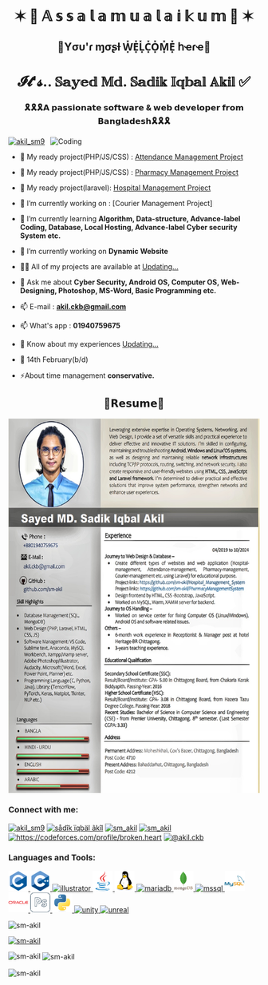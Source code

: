 <h1 align="center">✶ 🎀  𝔸 𝕤 𝕤 𝕒 𝕝 𝕒 𝕞 𝕦 𝕒 𝕝 𝕒 𝕚 𝕜 𝕦 𝕞  🎀 ✶</h1>
<h2 align="center">🌷Yσυ'ɾ ɱσʂƚ  W͓̽E͓̽L͓̽C͓̽O͓̽M͓̽E͓̽  հҽɾҽ🌷</h2>
<h1 align="center">𝓘𝓽'𝓼.. 𝕊𝕒𝕪𝕖𝕕 𝕄𝕕. 𝕊𝕒𝕕𝕚𝕜 𝕀𝕢𝕓𝕒𝕝 𝔸𝕜𝕚𝕝 ✅</h1>
<h3 align="center">🎗🎗🎗𝗔 𝗽𝗮𝘀𝘀𝗶𝗼𝗻𝗮𝘁𝗲 𝘀𝗼𝗳𝘁𝘄𝗮𝗿𝗲 & 𝘄𝗲𝗯 𝗱𝗲𝘃𝗲𝗹𝗼𝗽𝗲𝗿 𝗳𝗿𝗼𝗺 𝗕𝗮𝗻𝗴𝗹𝗮𝗱𝗲𝘀𝗵🎗🎗🎗</h3>

<img align="right" alt ="Coding" width="420" src="https://media4.giphy.com/media/ZVik7pBtu9dNS/giphy.gif?cid=ecf05e47k22gtepkozudyrxsg4eboclz4lkjwj8k8tj2g822&rid=giphy.gif&ct=g">



<p align="left"> <a href="https://twitter.com/akil_sm9" target="blank"><img src="https://img.shields.io/twitter/follow/akil_sm9?logo=twitter&style=for-the-badge" alt="akil_sm9" /></a> </p>

- 🔭 My ready project(PHP/JS/CSS) : [Attendance Management Project](https://github.com/sm-akil/AttendanceManagementSystem)

- 🔭 My ready project(PHP/JS/CSS)  : [Pharmacy Management Project](https://github.com/sm-akil/PharmacyManagementSystem) 

-  🔭 My ready project(laravel): [Hospital Management Project](https://github.com/sm-akil/Hospital_Management_System)

-  🔭 I’m currently working on : [Courier Management Project]

- 🌱 I’m currently learning **Algorithm, Data-structure, Advance-label Coding, Database, Local Hosting, Advance-label Cyber security System etc.**

- 👯 I’m currently working on **Dynamic Website**

- 👨‍💻 All of my projects are available at [Updating...](Updating...)

- 💬 Ask me about **Cyber Security, Android OS, Computer OS, Web-Designing, Photoshop, MS-Word, Basic Programming etc.**

- 📫 E-mail : **akil.ckb@gmail.com**

- 📫 What's app : **01940759675**

- 📄 Know about my experiences [Updating...](Updating...)

- 🍧 14th February(b/d)

- ⚡About time management **conservative.**

<h2 align="center">🎀𝗥𝗲𝘀𝘂𝗺𝗲🎀</h2>

<img align="center" width="620" height="750" src="https://github.com/sm-akil/Sm-AKIL/blob/main/images/dev_resume.png">


<h3 align="left">Connect with me:</h3>
<p align="left">
<a href="https://twitter.com/akil_sm9" target="blank"><img align="center" src="https://raw.githubusercontent.com/rahuldkjain/github-profile-readme-generator/master/src/images/icons/Social/twitter.svg" alt="akil_sm9" height="30" width="40" /></a>
<a href="https://fb.com/sådîk ïqbäl ãkîl" target="blank"><img align="center" src="https://raw.githubusercontent.com/rahuldkjain/github-profile-readme-generator/master/src/images/icons/Social/facebook.svg" alt="sådîk ïqbäl ãkîl" height="30" width="40" /></a>
<a href="https://instagram.com/sm_akil" target="blank"><img align="center" src="https://raw.githubusercontent.com/rahuldkjain/github-profile-readme-generator/master/src/images/icons/Social/instagram.svg" alt="sm_akil" height="30" width="40" /></a>
<a href="https://www.hackerrank.com/sm_akil" target="blank"><img align="center" src="https://raw.githubusercontent.com/rahuldkjain/github-profile-readme-generator/master/src/images/icons/Social/hackerrank.svg" alt="sm_akil" height="30" width="40" /></a>
<a href="https://codeforces.com/profile/https://codeforces.com/profile/broken.heart" target="blank"><img align="center" src="https://raw.githubusercontent.com/rahuldkjain/github-profile-readme-generator/master/src/images/icons/Social/codeforces.svg" alt="https://codeforces.com/profile/broken.heart" height="30" width="40" /></a>
<a href="https://www.hackerearth.com/@akil.ckb" target="blank"><img align="center" src="https://raw.githubusercontent.com/rahuldkjain/github-profile-readme-generator/master/src/images/icons/Social/hackerearth.svg" alt="@akil.ckb" height="30" width="40" /></a>
</p>

<h3 align="left">Languages and Tools:</h3>
<p align="left"> <a href="https://www.cprogramming.com/" target="_blank" rel="noreferrer"> <img src="https://raw.githubusercontent.com/devicons/devicon/master/icons/c/c-original.svg" alt="c" width="40" height="40"/> </a> <a href="https://www.w3schools.com/cpp/" target="_blank" rel="noreferrer"> <img src="https://raw.githubusercontent.com/devicons/devicon/master/icons/cplusplus/cplusplus-original.svg" alt="cplusplus" width="40" height="40"/> </a> <a href="https://www.adobe.com/in/products/illustrator.html" target="_blank" rel="noreferrer"> <img src="https://www.vectorlogo.zone/logos/adobe_illustrator/adobe_illustrator-icon.svg" alt="illustrator" width="40" height="40"/> </a> <a href="https://www.java.com" target="_blank" rel="noreferrer"> <img src="https://raw.githubusercontent.com/devicons/devicon/master/icons/java/java-original.svg" alt="java" width="40" height="40"/> </a> <a href="https://www.linux.org/" target="_blank" rel="noreferrer"> <img src="https://raw.githubusercontent.com/devicons/devicon/master/icons/linux/linux-original.svg" alt="linux" width="40" height="40"/> </a> <a href="https://mariadb.org/" target="_blank" rel="noreferrer"> <img src="https://www.vectorlogo.zone/logos/mariadb/mariadb-icon.svg" alt="mariadb" width="40" height="40"/> </a> <a href="https://www.mongodb.com/" target="_blank" rel="noreferrer"> <img src="https://raw.githubusercontent.com/devicons/devicon/master/icons/mongodb/mongodb-original-wordmark.svg" alt="mongodb" width="40" height="40"/> </a> <a href="https://www.microsoft.com/en-us/sql-server" target="_blank" rel="noreferrer"> <img src="https://www.svgrepo.com/show/303229/microsoft-sql-server-logo.svg" alt="mssql" width="40" height="40"/> </a> <a href="https://www.mysql.com/" target="_blank" rel="noreferrer"> <img src="https://raw.githubusercontent.com/devicons/devicon/master/icons/mysql/mysql-original-wordmark.svg" alt="mysql" width="40" height="40"/> </a> <a href="https://www.oracle.com/" target="_blank" rel="noreferrer"> <img src="https://raw.githubusercontent.com/devicons/devicon/master/icons/oracle/oracle-original.svg" alt="oracle" width="40" height="40"/> </a> <a href="https://www.photoshop.com/en" target="_blank" rel="noreferrer"> <img src="https://raw.githubusercontent.com/devicons/devicon/master/icons/photoshop/photoshop-line.svg" alt="photoshop" width="40" height="40"/> </a> <a href="https://www.python.org" target="_blank" rel="noreferrer"> <img src="https://raw.githubusercontent.com/devicons/devicon/master/icons/python/python-original.svg" alt="python" width="40" height="40"/> </a> <a href="https://unity.com/" target="_blank" rel="noreferrer"> <img src="https://www.vectorlogo.zone/logos/unity3d/unity3d-icon.svg" alt="unity" width="40" height="40"/> </a> <a href="https://unrealengine.com/" target="_blank" rel="noreferrer"> <img src="https://raw.githubusercontent.com/kenangundogan/fontisto/036b7eca71aab1bef8e6a0518f7329f13ed62f6b/icons/svg/brand/unreal-engine.svg" alt="unreal" width="40" height="40"/> </a> </p>

<p align="left"> <img src="https://komarev.com/ghpvc/?username=sm-akil&label=Profile%20views&color=0e75b6&style=flat" alt="sm-akil" /> </p>

<p align="left"> <a href="https://github.com/ryo-ma/github-profile-trophy"><img src="https://github-profile-trophy.vercel.app/?username=sm-akil" alt="sm-akil" /></a> </p>

<p><img align="left" src="https://github-readme-stats.vercel.app/api/top-langs?username=sm-akil&show_icons=true&locale=en&layout=compact" alt="sm-akil" /></p>

<p>&nbsp;<img align="center" src="https://github-readme-stats.vercel.app/api?username=sm-akil&show_icons=true&locale=en" alt="sm-akil" /></p>

<p><img align="center" src="https://github-readme-streak-stats.herokuapp.com/?user=sm-akil&" alt="sm-akil" /></p>

